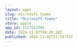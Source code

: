 ```yaml
---
layout: apps
slug: microsoft-teams
title: "Microsoft Teams"
store: apple
app_id: 1113153706
date: 2024-11-07T04:20:28Z
published: 2016-11-02T21:19:53Z
---
```

